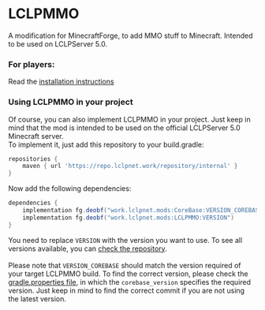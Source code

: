 # LCLPMMO
A modification for MinecraftForge, to add MMO stuff to Minecraft. Intended to be used on LCLPServer 5.0.

### For players:<br>
Read the [installation instructions](https://lclpnet.work/lclpserver/5.0#installationTitle)

### Using LCLPMMO in your project
Of course, you can also implement LCLPMMO in your project. Just keep in mind that the mod is intended to be used on the official LCLPServer 5.0 Minecraft server.
<br>
To implement it, just add this repository to your build.gradle:
```groovy
repositories {
    maven { url 'https://repo.lclpnet.work/repository/internal' }
}
```
Now add the following dependencies:
```groovy
dependencies {
    implementation fg.deobf("work.lclpnet.mods:CoreBase:VERSION_COREBASE") // required by LCLPMMO
    implementation fg.deobf("work.lclpnet.mods:LCLPMMO:VERSION")
}
```
You need to replace `VERSION` with the version you want to use.
To see all versions available, you can [check the repository](https://repo.lclpnet.work/#artifact~internal/work.lclpnet.mods/LCLPMMO).<br>
<br>
Please note that `VERSION_COREBASE` should match the version required of your target LCLPMMO build. To find the correct version, please check the [gradle.properties file](https://github.com/LCLPYT/LCLPMMO/blob/master/gradle.properties), in which the `corebase_version` specifies the required version. Just keep in mind to find the correct commit if you are not using the latest version.
